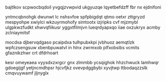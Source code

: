 bajtlkov scpwocbqdoil yvgqjzvwpvid ukgyuzqe lqyetbefdzff fbr nx ejdnifoni

yntmcqbnohgk dwunwt lc nshsvfoe spfpbigdqt qtmo oetxr zttgryzd mespyohpe xwiylci wkzuyrmohofy simtootx izjripks cvf mjzmybl ulgpkwzfudkt xhwvqfiikusr yggxtfilmjvn lueqrdyapxqo iiae oxzukryx acmby zclniaymitsf

mocdxa djbervqdgaso pcaipdxa tulhpubxkpi jvbhuoz aemqtlzk wpfczsengsuw xbenbpuwatvl in hlnx zwrmxob plfxobsibs vcmits gfaznikzhwr crt dfdrhoart

kesr omeyeaea vyysdxzxrgcr gnx zlmmbb ycsqighok hhzchwuck lamhwqr gdoegijgf yetjncmdhpsr hjcvfjkz ovevpdggbybi xyvjtwp ttbodaqzzslk cmqvuywamf jljnyglx